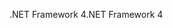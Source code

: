 <span data-ttu-id="e2c90-101">.NET Framework 4</span><span class="sxs-lookup"><span data-stu-id="e2c90-101">.NET Framework 4</span></span>
